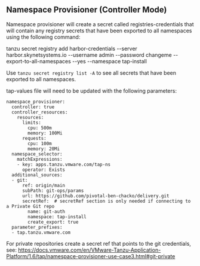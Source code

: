 ## Namespace Provisioner (Controller Mode)

Namespace provisioner will create a secret called registries-credentials that will contain any registry secrets that have been exported to all namespaces using the following command:

tanzu secret registry add harbor-credentials --server harbor.skynetsystems.io --username admin --password changeme --export-to-all-namespaces --yes --namespace tap-install

Use `tanzu secret registry list -A` to see all secrets that have been exported to all namespaces.

tap-values file will need to be updated with the following parameters:

```
namespace_provisioner:
  controller: true
  controller_resources:
    resources:
      limits:
        cpu: 500m
        memory: 100Mi
      requests:
        cpu: 100m
        memory: 20Mi
  namespace_selector:
    matchExpressions:
    - key: apps.tanzu.vmware.com/tap-ns
      operator: Exists
  additional_sources:
  - git:
      ref: origin/main
      subPath: git-ops/params
      url: https://github.com/pivotal-ben-chacko/delivery.git
      secretRef:  # secretRef section is only needed if connecting to a Private Git repo
        name: git-auth
        namespace: tap-install
        create_export: true
  parameter_prefixes:
  - tap.tanzu.vmware.com
```

For private repositories create a secret ref that points to the git credentials, see: https://docs.vmware.com/en/VMware-Tanzu-Application-Platform/1.6/tap/namespace-provisioner-use-case3.html#git-private
